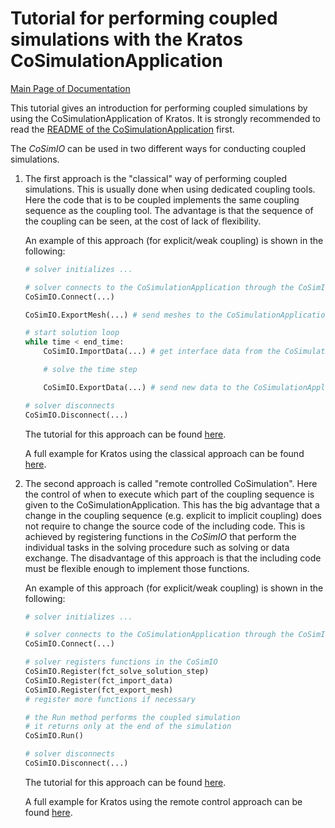 # Tutorial for performing coupled simulations with the Kratos CoSimulationApplication

[Main Page of Documentation](https://kratosmultiphysics.github.io/CoSimIO/)

This tutorial gives an introduction for performing coupled simulations by using the CoSimulationApplication of Kratos. It is strongly recommended to read the [README of the CoSimulationApplication](https://github.com/KratosMultiphysics/Kratos/blob/master/applications/CoSimulationApplication/README.md) first.

The _CoSimIO_ can be used in two different ways for conducting coupled simulations.

1. The first approach is the "classical" way of performing coupled simulations. This is usually done when using dedicated coupling tools. Here the code that is to be coupled implements the same coupling sequence as the coupling tool. The advantage is that the sequence of the coupling can be seen, at the cost of lack of flexibility.

    An example of this approach (for explicit/weak coupling) is shown in the following:
    ```py
    # solver initializes ...

    # solver connects to the CoSimulationApplication through the CoSimIO
    CoSimIO.Connect(...)

    CoSimIO.ExportMesh(...) # send meshes to the CoSimulationApplication

    # start solution loop
    while time < end_time:
        CoSimIO.ImportData(...) # get interface data from the CoSimulationApplication

        # solve the time step

        CoSimIO.ExportData(...) # send new data to the CoSimulationApplication

    # solver disconnects
    CoSimIO.Disconnect(...)
    ```

    The tutorial for this approach can be found [here](co_sim_classical_approach.md).

    A full example for Kratos using the classical approach can be found [here](https://github.com/KratosMultiphysics/Kratos/tree/master/applications/CoSimulationApplication#how-to-couple-a-new-solver--software-tool).

2. The second approach is called "remote controlled CoSimulation". Here the control of when to execute which part of the coupling sequence is given to the CoSimulationApplication. This has the big advantage that a change in the coupling sequence (e.g. explicit to implicit coupling) does not require to change the source code of the including code. This is achieved by registering functions in the _CoSimIO_ that perform the individual tasks in the solving procedure such as solving or data exchange. The disadvantage of this approach is that the including code must be flexible enough to implement those functions.

    An example of this approach (for explicit/weak coupling) is shown in the following:
    ```py
    # solver initializes ...

    # solver connects to the CoSimulationApplication through the CoSimIO
    CoSimIO.Connect(...)

    # solver registers functions in the CoSimIO
    CoSimIO.Register(fct_solve_solution_step)
    CoSimIO.Register(fct_import_data)
    CoSimIO.Register(fct_export_mesh)
    # register more functions if necessary

    # the Run method performs the coupled simulation
    # it returns only at the end of the simulation
    CoSimIO.Run()

    # solver disconnects
    CoSimIO.Disconnect(...)
    ```

    The tutorial for this approach can be found [here](co_sim_remote_controlled.md).

    A full example for Kratos using the remote control approach can be found [here](https://github.com/KratosMultiphysics/Kratos/tree/master/applications/CoSimulationApplication#remote-controlled-cosimulation).
